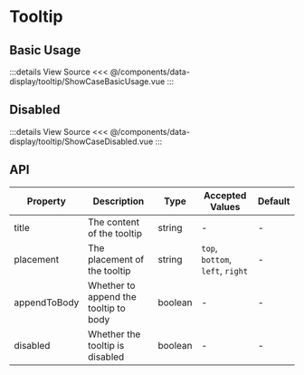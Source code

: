 <script setup lang='ts'>
import ShowCaseBasicUsage from './ShowCaseBasicUsage.vue'
import ShowCaseDisabled from './ShowCaseDisabled.vue'
</script>

# Tooltip

## Basic Usage

<ShowCaseBasicUsage />

:::details View Source
<<< @/components/data-display/tooltip/ShowCaseBasicUsage.vue
:::

## Disabled

<ShowCaseDisabled />

:::details View Source
<<< @/components/data-display/tooltip/ShowCaseDisabled.vue
:::

## API

| Property     | Description                           | Type    | Accepted Values                  | Default |
| ------------ | ------------------------------------- | ------- | -------------------------------- | ------- |
| title        | The content of the tooltip            | string  | -                                | -       |
| placement    | The placement of the tooltip          | string  | `top`, `bottom`, `left`, `right` | -       |
| appendToBody | Whether to append the tooltip to body | boolean | -                                | -       |
| disabled     | Whether the tooltip is disabled       | boolean | -                                | -       |
